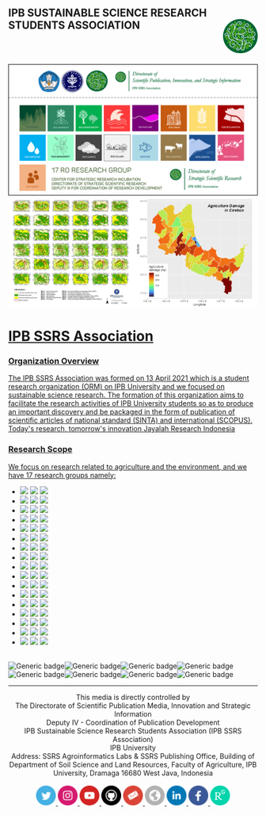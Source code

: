 ## IPB SUSTAINABLE SCIENCE RESEARCH STUDENTS ASSOCIATION <a href="https://ssrs.ipb.ac.id/"><img src="https://github.com/ipbssrs/ipbssrs/blob/693d507fb5bb54c072fa98cbe94a675ad8128b74/figure-depan/Logo2_kecil.png" align="right" width="70" />
<br />
<br />


![logo](https://github.com/ipbssrs/ipbssrs/blob/cdb6e10676bc227677b02ff79f45ec5500517bf3/17%20RO_b.png)
 <a href="https://iopscience.iop.org/article/10.1088/1755-1315/918/1/012011/meta">
  <img src="https://github.com/ipbssrs/ipbssrs/blob/eafa1f3e47d7f4bc30c6d239a0aef5d3762f2f89/figure-depan/Isatrop-peta.png" alt="Vegetation-Map" title="Vegetation Map" width="50%" align="center"/><a href="https://github.com/ipbssrs/RO7-Food"><img src="https://github.com/ipbssrs/ipbssrs/blob/eafa1f3e47d7f4bc30c6d239a0aef5d3762f2f89/figure-depan/agroloss-peta.png" alt="Agriculture-Loss" title="Agriculture Loss" width="50%" align="center"/>

# IPB SSRS Association
### Organization Overview
The IPB SSRS Association was formed on 13  April 2021 which is a student research organization (ORM) on IPB University and we focused on sustainable science research. The formation of this organization aims to facilitate the research activities of IPB University students so as to produce an important discovery and be packaged in the form of publication of scientific articles of national standard (SINTA) and international (SCOPUS). Today's research, tomorrow's innovation Jayalah Research Indonesia

### Research Scope
We focus on research related to agriculture and the environment, and we have 17 research groups namely:
* [![](https://img.shields.io/badge/RO1-Forest-darkgreen?style=for-the-badge)](https://github.com/ipbssrs/RO1-Forest) [![](https://img.shields.io/badge/PROJECT-4-darkgreen?style=for-the-badge)](https://github.com/ipbssrs/RO1-Forest) [![](https://img.shields.io/badge/PUBLICATION-5-darkgreen?style=for-the-badge)](https://github.com/ipbssrs/RO1-Forest)
* [![](https://img.shields.io/badge/RO2-Mangrove_Ecosystem-seagreen?style=for-the-badge)](https://github.com/ipbssrs/RO2-Mangrove)   [![](https://img.shields.io/badge/PROJECT-3-seagreen?style=for-the-badge)](https://github.com/ipbssrs/RO2-Mangrove)  [![](https://img.shields.io/badge/PUBLICATION-5-seagreen?style=for-the-badge)](https://github.com/ipbssrs/RO2-Mangrove)
* [![](https://img.shields.io/badge/RO3-Agroforestry_&_Social_Forestry-green?style=for-the-badge)](https://github.com/ipbssrs/RO3-Agroforestry)   [![](https://img.shields.io/badge/PROJECT-2-green?style=for-the-badge)](https://github.com/ipbssrs/RO3-Agroforestry)   [![](https://img.shields.io/badge/PUBLICATION-2-green?style=for-the-badge)](https://github.com/ipbssrs/RO3-Agroforestry)   
* [![](https://img.shields.io/badge/RO4-Disaster-red?style=for-the-badge)](https://github.com/ipbssrs/RO4-Disaster)   [![](https://img.shields.io/badge/PROJECT-1-red?style=for-the-badge)](https://github.com/ipbssrs/RO4-Disaster)   [![](https://img.shields.io/badge/PUBLICATION-1-red?style=for-the-badge)](https://github.com/ipbssrs/RO4-Disaster)   
* [![](https://img.shields.io/badge/RO5-Peatland_Ecosystem-purple?style=for-the-badge)](https://github.com/ipbssrs/RO5-Peatland)   [![](https://img.shields.io/badge/PROJECT-1-purple?style=for-the-badge)](https://github.com/ipbssrs/RO5-Peatland)   [![](https://img.shields.io/badge/PUBLICATION-1-purple?style=for-the-badge)](https://github.com/ipbssrs/RO5-Peatland)   
* [![](https://img.shields.io/badge/RO6-Urban_Dynamics-darkgoldenrod?style=for-the-badge)](https://github.com/ipbssrs/RO6-Urban)   [![](https://img.shields.io/badge/PROJECT-4-darkgoldenrod?style=for-the-badge)](https://github.com/ipbssrs/RO6-Urban)   [![](https://img.shields.io/badge/PUBLICATION-5-darkgoldenrod?style=for-the-badge)](https://github.com/ipbssrs/RO6-Urban)   
* [![](https://img.shields.io/badge/RO7-Food-gold?style=for-the-badge)](https://github.com/ipbssrs/RO7-Food)   [![](https://img.shields.io/badge/PROJECT-3-gold?style=for-the-badge)](https://github.com/ipbssrs/RO7-Food)   [![](https://img.shields.io/badge/PUBLICATION-4-gold?style=for-the-badge)](https://github.com/ipbssrs/RO7-Food)   
* [![](https://img.shields.io/badge/RO8-Land_&_Sea_Reclamation-darkred?style=for-the-badge)](https://github.com/ipbssrs/RO8-Reclamation)   [![](https://img.shields.io/badge/PROJECT-4-darkred?style=for-the-badge)](https://github.com/ipbssrs/RO8-Reclamation)   [![](https://img.shields.io/badge/PUBLICATION-4-darkred?style=for-the-badge)](https://github.com/ipbssrs/RO8-Reclamation)   
* [![](https://img.shields.io/badge/RO9-Hydrology_&_Limnology-blue?style=for-the-badge)](https://github.com/ipbssrs/RO9-Hydrology)   [![](https://img.shields.io/badge/PROJECT-1-blue?style=for-the-badge)](https://github.com/ipbssrs/RO9-Hydrology)  [![](https://img.shields.io/badge/PUBLICATION-2-blue?style=for-the-badge)](https://github.com/ipbssrs/RO9-Hydrology)
* [![](https://img.shields.io/badge/RO10-Biodiversity-aquamarine?style=for-the-badge)](https://github.com/ipbssrs/RO10-Biodiversity)  [![](https://img.shields.io/badge/PROJECT-2-aquamarine?style=for-the-badge)](https://github.com/ipbssrs/RO10-Biodiversity)  [![](https://img.shields.io/badge/PUBLICATION-1-aquamarine?style=for-the-badge)](https://github.com/ipbssrs/RO10-Biodiversity)  
* [![](https://img.shields.io/badge/RO11-Climate-grey?style=for-the-badge)](https://github.com/ipbssrs/RO11-Climate)  [![](https://img.shields.io/badge/PROJECT-1-grey?style=for-the-badge)](https://github.com/ipbssrs/RO11-Climate)  [![](https://img.shields.io/badge/PUBLICATION-1-grey?style=for-the-badge)](https://github.com/ipbssrs/RO11-Climate)  
* [![](https://img.shields.io/badge/RO12-Rural_&_Village-darkgrey?style=for-the-badge)](https://github.com/ipbssrs/RO12-Village)  [![](https://img.shields.io/badge/PROJECT-1-darkgrey?style=for-the-badge)](https://github.com/ipbssrs/RO12-Village)  [![](https://img.shields.io/badge/PUBLICATION-1-darkgrey?style=for-the-badge)](https://github.com/ipbssrs/RO12-Village)  
* [![](https://img.shields.io/badge/RO13-Fish_&_Aquaculture-darkturquoise?style=for-the-badge)](https://github.com/ipbssrs/RO13-Fish)  [![](https://img.shields.io/badge/PROJECT-1-darkturquoise?style=for-the-badge)](https://github.com/ipbssrs/RO13-Fish)  [![](https://img.shields.io/badge/PUBLICATION-1-darkturquoise?style=for-the-badge)](https://github.com/ipbssrs/RO13-Fish)  
* [![](https://img.shields.io/badge/RO14-Livestock_&_Pasture-darkkhaki?style=for-the-badge)](https://github.com/ipbssrs/RO14-Livestock)  [![](https://img.shields.io/badge/PROJECT-1-darkkhaki?style=for-the-badge)](https://github.com/ipbssrs/RO14-Livestock)  [![](https://img.shields.io/badge/PUBLICATION-1-darkkhaki?style=for-the-badge)](https://github.com/ipbssrs/RO14-Livestock)  
* [![](https://img.shields.io/badge/RO15-Coastal_&_Marine-darkblue?style=for-the-badge)](https://github.com/ipbssrs/RO15-Coastal)   [![](https://img.shields.io/badge/PROJECT-1-darkgrey?style=for-the-badge)](https://github.com/ipbssrs/RO15-Coastal)   [![](https://img.shields.io/badge/PUBLICATION-1-darkgrey?style=for-the-badge)](https://github.com/ipbssrs/RO15-Coastal)   
* [![](https://img.shields.io/badge/RO16-Tourism_&_Ecotourism-pink?style=for-the-badge)](https://github.com/ipbssrs/RO16-Tourism)   [![](https://img.shields.io/badge/PROJECT-1-pink?style=for-the-badge)](https://github.com/ipbssrs/RO16-Tourism)   [![](https://img.shields.io/badge/PUBLICATION-1-pink?style=for-the-badge)](https://github.com/ipbssrs/RO16-Tourism)   
* [![](https://img.shields.io/badge/RO17-Society-orange?style=for-the-badge)](https://github.com/ipbssrs/RO17-Society)  [![](https://img.shields.io/badge/PROJECT-1-orange?style=for-the-badge)](https://github.com/ipbssrs/RO17-Society)  [![](https://img.shields.io/badge/PUBLICATION-1-orange?style=for-the-badge)](https://github.com/ipbssrs/RO17-Society)
  
 
<br /> ![Generic badge](https://img.shields.io/badge/RStudio-75AADB?style=for-the-badge&logo=RStudio&logoColor=white)![Generic badge](https://img.shields.io/badge/Colab-F9AB00?style=for-the-badge&logo=googlecolab&color=525252)![Generic badge](https://img.shields.io/badge/Visual_Studio-5C2D91?style=for-the-badge&logo=visual%20studio&logoColor=white)![Generic badge](https://img.shields.io/badge/Spyder%20Ide-FF0000?style=for-the-badge&logo=spyder%20ide&logoColor=white)
<br /> ![Generic badge](https://img.shields.io/badge/R-276DC3?style=for-the-badge&logo=r&logoColor=white)![Generic badge](https://img.shields.io/badge/JavaScript-F7DF1E?style=for-the-badge&logo=javascript&logoColor=black)![Generic badge](https://img.shields.io/badge/Python-14354C?style=for-the-badge&logo=python&logoColor=white)![Generic badge](https://img.shields.io/badge/Markdown-000000?style=for-the-badge&logo=markdown&logoColor=white)
 

________________________________________________________________________________________________________________________________________________________

<p align="center">
 This media is directly controlled by 
 <br /> The Directorate of Scientific Publication Media, Innovation and Strategic Information
 <br /> Deputy IV - Coordination of Publication Development 
 <br /> IPB Sustainable Science Research Students Association (IPB SSRS Association)
 <br /> IPB University
 <br /> Address: SSRS Agroinformatics Labs & SSRS Publishing Office, Building of Department of Soil Science and Land Resources, Faculty of Agriculture, IPB University, Dramaga 16680 West Java, Indonesia
 <br /> 
 <br /> <a href="https://twitter.com/ipbssrs_assoc">
  <img src="https://github.com/ipbssrs/ipbssrs/blob/9d7075b4b916601af7be6b1a809b79ca3ae9e6c5/logo-media/twitter.png" alt="Twitter" title="Twitter" width="40" height="40" /><a href="https://www.instagram.com/ipbssrs.assoc/">
  <img src="https://github.com/ipbssrs/ipbssrs/blob/9d7075b4b916601af7be6b1a809b79ca3ae9e6c5/logo-media/instagram.png" alt="instagram" title="instagram" width="40" height="40" /><a href="https://www.youtube.com/@ipbssrsassociation254">
  <img src="https://github.com/ipbssrs/ipbssrs/blob/9d7075b4b916601af7be6b1a809b79ca3ae9e6c5/logo-media/youtube.png" alt="youtube" title="youtube" width="40" height="40" /><a href="https://github.com/ipbssrs">
  <img src="https://github.com/ipbssrs/ipbssrs/blob/9d7075b4b916601af7be6b1a809b79ca3ae9e6c5/logo-media/github.png" alt="github" title="github" width="40" height="40" /><a href="ssrs@apps.ipb.ac.id">
  <img src="https://github.com/ipbssrs/ipbssrs/blob/9d7075b4b916601af7be6b1a809b79ca3ae9e6c5/logo-media/mail.png" alt="mail" title="mail" width="40" height="40" /><a href="https://ssrs.ipb.ac.id/">
  <img src="https://github.com/ipbssrs/ipbssrs/blob/9d7075b4b916601af7be6b1a809b79ca3ae9e6c5/logo-media/www.png" alt="website" title="website" width="40" height="40" /><a href="https://www.linkedin.com/company/ipb-sustainable-science-research-students-association/">
  <img src="https://github.com/ipbssrs/ipbssrs/blob/9d7075b4b916601af7be6b1a809b79ca3ae9e6c5/logo-media/linkedin.png" alt="Linkedin" title="Linkedin" width="40" height="40" /><a href="https://www.facebook.com/people/IPB-SSRS-Association/100082564195815/">
  <img src="https://github.com/ipbssrs/ipbssrs/blob/9d7075b4b916601af7be6b1a809b79ca3ae9e6c5/logo-media/facebook.png" alt="facebook" title="facebook" width="40" height="40" /><a href="https://www.researchgate.net/lab/IPB-SSRS-Association-Ipb-Ssrs-Association-2">
  <img src="https://github.com/ipbssrs/ipbssrs/blob/72c1d782bba8589d5429e8cb2426dccf50f11b6e/logo-media/1200px-ResearchGate_icon_SVG.svg.png" alt="ResearchGate" title="ResearchGate" width="40" height="40" />
</p>
